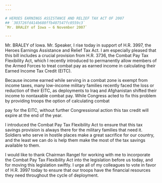 ```yaml
---
---

# HEROES EARNINGS ASSISTANCE AND RELIEF TAX ACT OF 2007
## `303726fd414b680ffb407547fc0559c3`
`Mr. BRALEY of Iowa — 6 November 2007`

---
```



Mr. BRALEY of Iowa. Mr. Speaker, I rise today in support of H.R. 
3997, the Heroes Earnings Assistance and Relief Tax Act. I am 
especially pleased that this bill includes a crucial provision from 
H.R. 3736, the Combat Pay Tax Flexibility Act, which I recently 
introduced to permanently allow members of the Armed Forces to treat 
combat pay as earned income in calculating their Earned Income Tax 
Credit (EITC).

Because income earned while serving in a combat zone is exempt from 
income taxes, many low-income military families recently faced the loss 
or reduction of their EITC, as deployments to Iraq and Afghanistan 
shifted their income to nontaxable combat pay. While Congress acted to 
fix this problem by providing troops the option of calculating combat


pay for the EITC, without further Congressional action this tax credit 
will expire at the end of the year.

I introduced the Combat Pay Tax Flexibility Act to ensure that this 
tax savings provision is always there for the military families that 
need it. Soldiers who serve in hostile places make a great sacrifice 
for our country, and the least we can do is help them make the most of 
the tax savings available to them.

I would like to thank Chairman Rangel for working with me to 
incorporate the Combat Pay Tax Flexibility Act into the legislation 
before us today, and for moving this legislation swiftly. I urge all of 
my colleagues to vote in favor of H.R. 3997 today to ensure that our 
troops have the financial resources they need throughout the cycle of 
deployment.